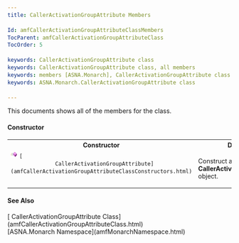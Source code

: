 ```yaml
---
title: CallerActivationGroupAttribute Members

Id: amfCallerActivationGroupAttributeClassMembers
TocParent: amfCallerActivationGroupAttributeClass
TocOrder: 5

keywords: CallerActivationGroupAttribute class
keywords: CallerActivationGroupAttribute class, all members
keywords: members [ASNA.Monarch], CallerActivationGroupAttribute class
keywords: ASNA.Monarch.CallerActivationGroupAttribute class

---
```


This documents shows all of the members for the class. 

#### Constructor
<table class="mytable" cellspacing="0" cellpadding="4" width="90%">
          <colgroup>
            <col width="30%" />
            <col width="70%" />
          </colgroup>
          <tr>
            <th>Constructor</th>
            <th>Description</th>
          </tr>
          <tr valign="top">
            <td>              <img class="hcp4" style="WIDTH: 16px; HEIGHT: 16px" height="16" alt="public method" src="images/methods.bmp" width="16" border="0" />
              <code>[
              CallerActivationGroupAttribute](amfCallerActivationGroupAttributeClassConstructors.html)</code>
            </td>
            <td

>Construct a new instance of
            a 
 **CallerActivationGroupAttribute**  object.</td>
          </tr>
</table>

#### See Also
<dl><dt>
        [
        CallerActivationGroupAttribute Class](amfCallerActivationGroupAttributeClass.html)
        <br clear="none" />
        [ASNA.Monarch
        Namespace](amfMonarchNamespace.html)
      </dt></dl>

